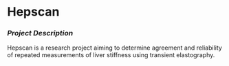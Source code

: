 # Hepscan

### *Project Description*

Hepscan is a research project aiming to determine agreement and reliability of repeated measurements of liver stiffness using transient elastography.


